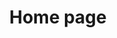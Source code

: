 ---
title: Home page
footerNavigationTitle1: About CoTeams
footerNavigationLink1: Our Story
footerNavigationLink2: Careers
footerNavigationLink3: News & Press Releases

footerNavigationTitle2: Clients
footerNavigationLink4: Browse All Directories
footerNavigationLink5: Research Methodology
footerNavigationLink6: Review Service Providers
footerNavigationLink7: Blog & Industry Surveys
footerNavigationLink8: Business Growth Hub
footerNavigationLink9: FAQs

footerNavigationTitle3: Talents
footerNavigationLink10: Service Provider Guide
footerNavigationLink11: Get Listed
footerNavigationLink12: Sponsorship
footerNavigationLink13: Marketing Opportunities
footerNavigationLink14: Service Provider FAQs

footerNavigationTitle4: Contacts
footerNavigationLink15: Contact Us
footerNavigationLink16: Site Feedback
---